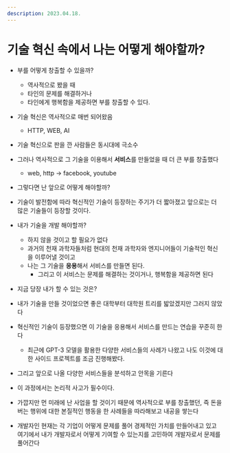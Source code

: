 ```yaml
---
description: 2023.04.18.
---
```


# 기술 혁신 속에서 나는 어떻게 해야할까?

* 부를 어떻게 창출할 수 있을까?
  * 역사적으로 봤을 때
  * 타인의 문제를 해결하거나
  * 타인에게 행복함을 제공하면 부를 창출할 수 있다.



* 기술 혁신은 역사적으로 매번 되어왔음
  * HTTP, WEB, AI
* 기술 혁신으로 판을 깐 사람들은 동시대에 극소수
* 그러나 역사적으로 그 기술을 이용해서 **서비스**를 만들었을 때 더 큰 부를 창출했다
  * web, http -> facebook, youtube



* 그렇다면 난 앞으로 어떻게 해야할까?
* 기술이 발전함에 따라 혁신적인 기술이 등장하는 주기가 더 짧아졌고 앞으로는 더 많은 기술들이 등장할 것이다.
* 내가 기술을 개발 해야할까?
  * 하지 않을 것이고 할 필요가 없다
  * 과거의 천재 과학자들처럼 현대의 천재 과학자와 엔지니어들이 기술적인 혁신을 이루어낼 것이고
  * 나는 그 기술을 **응용**해서 서비스를 만들면 된다.
    * 그리고 이 서비스는 문제를 해결하는 것이거나, 행복함을 제공하면 된다



* 지금 당장 내가 할 수 있는 것은?
* 내가 기술을 만들 것이었으면 좋은 대학부터 대학원 트리를 밟았겠지만 그러지 않았다
* 혁신적인 기술이 등장했으면 이 기술을 응용해서 서비스를 만드는 연습을 꾸준히 한다
  * 최근에 GPT-3 모델을 활용한 다양한 서비스들의 사례가 나왔고 나도 이것에 대한 사이드 프로젝트를 조금 진행해봤다.
* 그리고 앞으로 나올 다양한 서비스들을 분석하고 안목을 기른다
* 이 과정에서는 논리적 사고가 필수이다.



* 가깝지만 먼 미래에 난 사업을 할 것이기 때문에 역사적으로 부를 창출했던, 즉 돈을 버는 행위에 대한 본질적인 행동을 한 사례들을 따라해보고 내공을 쌓는다
* 개발자인 현재는 각 기업이 어떻게 문제를 풀어 경제적인 가치를 만들어내고 있고 여기에서 내가 개발자로서 어떻게 기여할 수 있는지를 고민하여 개발자로서 문제를 풀어간다



